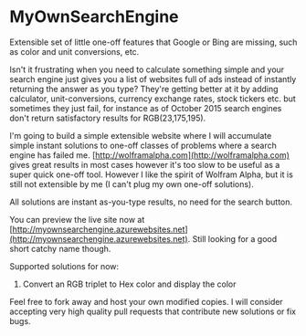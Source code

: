 # MyOwnSearchEngine
Extensible set of little one-off features that Google or Bing are missing, such as color and unit conversions, etc.

Isn't it frustrating when you need to calculate something simple and your search engine just gives you a list of websites full of ads instead of instantly returning the answer as you type? They're getting better at it by adding calculator, unit-conversions, currency exchange rates, stock tickers etc. but sometimes they just fail, for instance as of October 2015 search engines don't return satisfactory results for RGB(23,175,195).

I'm going to build a simple extensible website where I will accumulate simple instant solutions to one-off classes of problems where a search engine has failed me. [http://wolframalpha.com](http://wolframalpha.com) gives great results in most cases however it's too slow to be useful as a super quick one-off tool. However I like the spirit of Wolfram Alpha, but it is still not extensible by me (I can't plug my own one-off solutions).

All solutions are instant as-you-type results, no need for the search button.

You can preview the live site now at [http://myownsearchengine.azurewebsites.net](http://myownsearchengine.azurewebsites.net). Still looking for a good short catchy name though.

Supported solutions for now:
1. Convert an RGB triplet to Hex color and display the color

Feel free to fork away and host your own modified copies. I will consider accepting very high quality pull requests that contribute new solutions or fix bugs.
